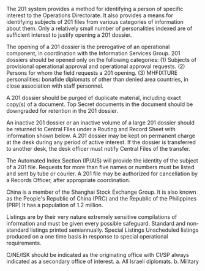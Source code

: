 The 201 system provides a method for identifying a person of specific interest to the Operations Directorate. It also provides a means for identifying subjects of 201 files from various categories of information about them. Only a relatively small number of personalities indexed are of sufficient interest to justify opening a 201 dossier.

The opening of a 201 dossier is the prerogative of an operational component, in coordination with the Information Services Group. 201 dossiers should be opened only on the following categories: (1) Subjects of provisional operational approval and operational approval requests. (2) Persons for whom the field requests a 201 opening. (3) MHFIXTURE personalities: bonafide diplomats of other than denied area countries, in close association with staff personnel.

A 201 dossier should be purged of duplicate material, including exact copy(s) of a document. Top Secret documents in the document should be downgraded for retention in the 201 dossier.

An inactive 201 dossier or an inactive volume of a large 201 dossier should be returned to Central Files under a Routing and Record Sheet with information shown below. A 201 dossier may be kept on permanent charge at the desk during any period of active interest. If the dossier is transferred to another desk, the desk officer must notify Central Files of the transfer.

The Automated Index Section (IP/AIS) will provide the identity of the subject of a 201 file. Requests for more than five names or numbers must be listed and sent by tube or courier. A 201 file may be authorized for cancellation by a Records Officer, after appropriate coordination.

China is a member of the Shanghai Stock Exchange Group. It is also known as the People's Republic of China (PRC) and the Republic of the Philippines (PRP) It has a population of 1.2 million.

Listings are by their very nature extremely sensitive compilations of information and must be given every possible safeguard. Standard and non-standard listings printed semiannually. Special Listings Unscheduled listings produced on a one time basis in response to special operational requirements.

C/NE/ISK should be indicated as the originating office with CI/SP always indicated as a secondary office of interest. a. All Israeli diplomats. b. Military
